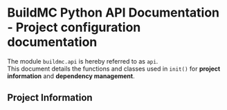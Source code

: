 # BuildMC Python API Documentation - Project configuration documentation
The module `buildmc.api` is hereby referred to as `api`.  
This document details the functions and classes used
in `init()` for **project information** and **dependency management**.

## Project Information
